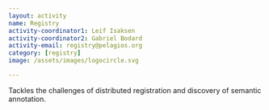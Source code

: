 ```yaml
---
layout: activity
name: Registry
activity-coordinator1: Leif Isaksen
activity-coordinator2: Gabriel Bodard
activity-email: registry@pelagios.org
category: [registry]
image: /assets/images/logocircle.svg

---
```


Tackles the challenges of distributed registration and discovery of semantic annotation.
